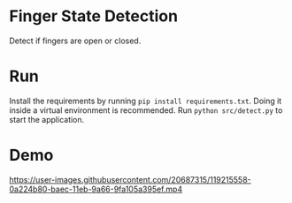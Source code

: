 
# Finger State Detection
Detect if fingers are open or closed.

# Run
Install the requirements by running `pip install requirements.txt`. Doing it inside a virtual environment is recommended.
Run `python src/detect.py` to start the application.

# Demo
https://user-images.githubusercontent.com/20687315/119215558-0a224b80-baec-11eb-9a66-9fa105a395ef.mp4

